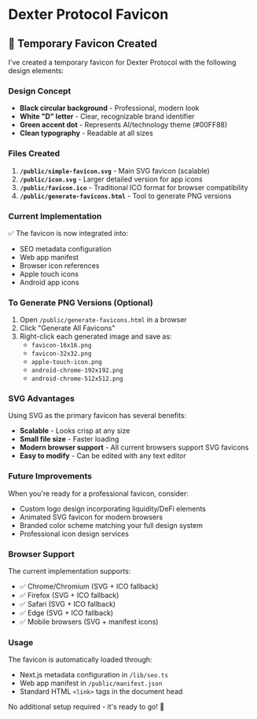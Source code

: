 # Dexter Protocol Favicon

## 🎨 Temporary Favicon Created

I've created a temporary favicon for Dexter Protocol with the following design elements:

### Design Concept
- **Black circular background** - Professional, modern look
- **White "D" letter** - Clear, recognizable brand identifier  
- **Green accent dot** - Represents AI/technology theme (#00FF88)
- **Clean typography** - Readable at all sizes

### Files Created

1. **`/public/simple-favicon.svg`** - Main SVG favicon (scalable)
2. **`/public/icon.svg`** - Larger detailed version for app icons
3. **`/public/favicon.ico`** - Traditional ICO format for browser compatibility
4. **`/public/generate-favicons.html`** - Tool to generate PNG versions

### Current Implementation

✅ The favicon is now integrated into:
- SEO metadata configuration
- Web app manifest
- Browser icon references
- Apple touch icons
- Android app icons

### To Generate PNG Versions (Optional)

1. Open `/public/generate-favicons.html` in a browser
2. Click "Generate All Favicons" 
3. Right-click each generated image and save as:
   - `favicon-16x16.png`
   - `favicon-32x32.png` 
   - `apple-touch-icon.png`
   - `android-chrome-192x192.png`
   - `android-chrome-512x512.png`

### SVG Advantages

Using SVG as the primary favicon has several benefits:
- **Scalable** - Looks crisp at any size
- **Small file size** - Faster loading
- **Modern browser support** - All current browsers support SVG favicons
- **Easy to modify** - Can be edited with any text editor

### Future Improvements

When you're ready for a professional favicon, consider:
- Custom logo design incorporating liquidity/DeFi elements
- Animated SVG favicon for modern browsers
- Branded color scheme matching your full design system
- Professional icon design services

### Browser Support

The current implementation supports:
- ✅ Chrome/Chromium (SVG + ICO fallback)
- ✅ Firefox (SVG + ICO fallback)  
- ✅ Safari (SVG + ICO fallback)
- ✅ Edge (SVG + ICO fallback)
- ✅ Mobile browsers (SVG + manifest icons)

### Usage

The favicon is automatically loaded through:
- Next.js metadata configuration in `/lib/seo.ts`
- Web app manifest in `/public/manifest.json`
- Standard HTML `<link>` tags in the document head

No additional setup required - it's ready to go! 🚀
